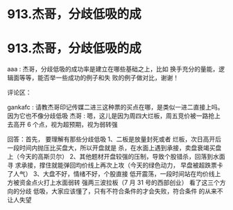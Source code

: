 # 913.杰哥，分歧低吸的成

# 913.杰哥，分歧低吸的成

aaa : 杰哥，分歧低吸的成功率是建立在哪些基础之上，比如 换手充分的量能，逻辑面等等，能否举一些成功的例子和失 败的例子做对比，谢谢！

评论区：

gankafc : 请教杰哥印记传媒二进三这种票的买点在哪，是类似一进二直接上吗。因为它也不像分歧低吸 杰哥 : 嗯，这儿是因为周四大烂板，周五竞价被一路抢上去高开 6 个点，视为超预期，视为弱转强

回答：首先， 要理解有那些分歧低吸 1、二板是放量封死或者 烂板，次日高开后一段时间内抛压比买盘大，所以开盘就是 杀，在水面上遇到承接，卖盘衰竭买盘上（今天的高斯贝尔） 2、其他题材开盘较强的压制，导致个股错杀，回落到水面寻 求承接，撑住就能弹回均价线上再次上攻（今天的绿色动力， 早盘被超跌票卡了人气） 3、大盘不好，情绪不好，个股直接 低开震荡，一段时间站在均价线上方被资金点火打上水面弱转 强两三波拉板（7 月 31 号的西部创业） 看了这三个方向的分歧 低吸，大家应该懂了，只有不符合条件的才会失败，符合条件 的从来不让人失望